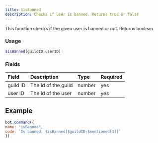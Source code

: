 ```yaml
---
title: $isBanned
description: Checks if user is banned. Returns true or false
---
```


This function checks if the given user is banned or not. Returns boolean

### Usage

```php
$isBanned[guildID;userID]
```

### Fields
| Field | Description | Type | Required |
| :--- | :--- | :--- | :--- |
| guild ID | The id of the guild | number | yes |
| user ID | The id of the user | number | yes |

## Example

```javascript
bot.command({
name: "isBanned",
code: `Is banned: $isBanned[$guildID;$mentioned[1]]`
})
```

